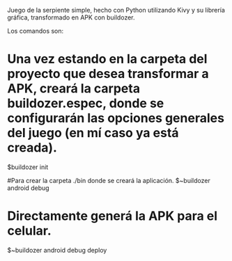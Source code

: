 Juego de la serpiente simple, hecho con Python utilizando Kivy y su librería gráfica, transformado en APK con buildozer. 

Los comandos son:

# Una vez estando en la carpeta del proyecto que desea transformar a APK, creará la carpeta buildozer.espec, donde se configurarán las opciones generales del juego (en mí caso ya está creada).
$buildozer init 

#Para crear la carpeta ./bin donde se creará la aplicación.
$~buildozer android debug 

# Directamente generá la APK para el celular.
$~buildozer android debug deploy 
